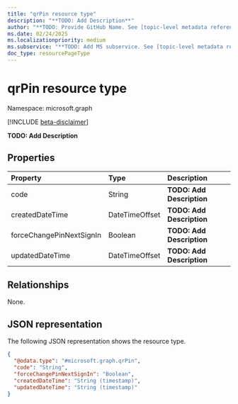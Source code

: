 ```yaml
---
title: "qrPin resource type"
description: "**TODO: Add Description**"
author: "**TODO: Provide GitHub Name. See [topic-level metadata reference](https://aka.ms/msgo?pagePath=Document-APIs/Guidelines/Metadata)**"
ms.date: 02/24/2025
ms.localizationpriority: medium
ms.subservice: "**TODO: Add MS subservice. See [topic-level metadata reference](https://aka.ms/msgo?pagePath=Document-APIs/Guidelines/Metadata)**"
doc_type: resourcePageType
---
```


# qrPin resource type

Namespace: microsoft.graph

[!INCLUDE [beta-disclaimer](../../includes/beta-disclaimer.md)]

**TODO: Add Description**

<!--
## Methods
|Method|Return type|Description|
|:---|:---|:---|
|[Get](../api/qrpin-get.md)|[qrPin](../resources/qrpin.md)|Read the properties and relationships of a qrPin object.|
|[updatePin](../api/qrpin-updatepin.md)|None|**TODO: Add Description**|
|[Reset Pin](../api/qrcodepinauthenticationmethod-patch-pin.md)|[pin](../resources/qrpin.md)|Resets a user's Pin by generating temporary PIN.|
-->

## Properties
|Property|Type|Description|
|:---|:---|:---|
|code|String|**TODO: Add Description**|
|createdDateTime|DateTimeOffset|**TODO: Add Description**|
|forceChangePinNextSignIn|Boolean|**TODO: Add Description**|
|updatedDateTime|DateTimeOffset|**TODO: Add Description**|

## Relationships
None.

## JSON representation
The following JSON representation shows the resource type.
<!-- {
  "blockType": "resource",
  "keyProperty": "id",
  "@odata.type": "microsoft.graph.qrPin",
  "openType": false
}
-->
``` json
{
  "@odata.type": "#microsoft.graph.qrPin",
  "code": "String",
  "forceChangePinNextSignIn": "Boolean",
  "createdDateTime": "String (timestamp)",
  "updatedDateTime": "String (timestamp)"
}
```

